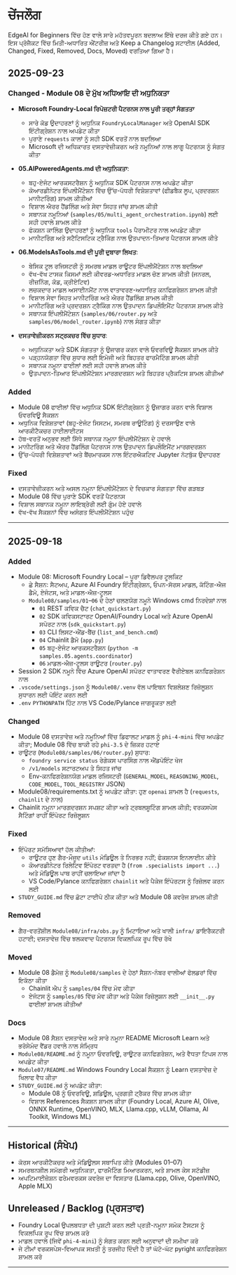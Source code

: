 <!--
CO_OP_TRANSLATOR_METADATA:
{
  "original_hash": "906e890232c6c2e1dac4cccfeb449acd",
  "translation_date": "2025-09-24T21:06:21+00:00",
  "source_file": "CHANGELOG.md",
  "language_code": "pa"
}
-->
# ਚੇਂਜਲੌਗ

EdgeAI for Beginners ਵਿੱਚ ਹੋਣ ਵਾਲੇ ਸਾਰੇ ਮਹੱਤਵਪੂਰਨ ਬਦਲਾਅ ਇੱਥੇ ਦਰਜ ਕੀਤੇ ਗਏ ਹਨ। ਇਸ ਪ੍ਰੋਜੈਕਟ ਵਿੱਚ ਮਿਤੀ-ਅਧਾਰਿਤ ਐਂਟਰੀਜ਼ ਅਤੇ Keep a Changelog ਸਟਾਈਲ (Added, Changed, Fixed, Removed, Docs, Moved) ਵਰਤਿਆ ਗਿਆ ਹੈ।

## 2025-09-23

### Changed - Module 08 ਦੇ ਮੁੱਖ ਅਧਿਆਇ ਦੀ ਅਧੁਨਿਕਤਾ
- **Microsoft Foundry-Local ਰਿਪੋਜ਼ਟਰੀ ਪੈਟਰਨਸ ਨਾਲ ਪੂਰੀ ਤਰ੍ਹਾਂ ਸੰਗਤਤਾ**  
  - ਸਾਰੇ ਕੋਡ ਉਦਾਹਰਣਾਂ ਨੂੰ ਅਧੁਨਿਕ `FoundryLocalManager` ਅਤੇ OpenAI SDK ਇੰਟੀਗ੍ਰੇਸ਼ਨ ਨਾਲ ਅਪਡੇਟ ਕੀਤਾ  
  - ਪੁਰਾਣੇ `requests` ਕਾਲਾਂ ਨੂੰ ਸਹੀ SDK ਵਰਤੋਂ ਨਾਲ ਬਦਲਿਆ  
  - Microsoft ਦੀ ਅਧਿਕਾਰਤ ਦਸਤਾਵੇਜ਼ੀਕਰਨ ਅਤੇ ਨਮੂਨਿਆਂ ਨਾਲ ਲਾਗੂ ਪੈਟਰਨਸ ਨੂੰ ਸੰਗਤ ਕੀਤਾ  

- **05.AIPoweredAgents.md ਦੀ ਅਧੁਨਿਕਤਾ**:  
  - ਬਹੁ-ਏਜੰਟ ਆਰਕਸਟਰੈਸ਼ਨ ਨੂੰ ਅਧੁਨਿਕ SDK ਪੈਟਰਨਸ ਨਾਲ ਅਪਡੇਟ ਕੀਤਾ  
  - ਕੋਆਰਡੀਨੇਟਰ ਇੰਪਲੀਮੈਂਟੇਸ਼ਨ ਵਿੱਚ ਉੱਚ-ਪੱਧਰੀ ਵਿਸ਼ੇਸ਼ਤਾਵਾਂ (ਫੀਡਬੈਕ ਲੂਪ, ਪ੍ਰਦਰਸ਼ਨ ਮਾਨੀਟਰਿੰਗ) ਸ਼ਾਮਲ ਕੀਤੀਆਂ  
  - ਵਿਸ਼ਾਲ ਐਰਰ ਹੈਂਡਲਿੰਗ ਅਤੇ ਸੇਵਾ ਸਿਹਤ ਜਾਂਚ ਸ਼ਾਮਲ ਕੀਤੀ  
  - ਸਥਾਨਕ ਨਮੂਨਿਆਂ (`samples/05/multi_agent_orchestration.ipynb`) ਲਈ ਸਹੀ ਹਵਾਲੇ ਸ਼ਾਮਲ ਕੀਤੇ  
  - ਫੰਕਸ਼ਨ ਕਾਲਿੰਗ ਉਦਾਹਰਣਾਂ ਨੂੰ ਅਧੁਨਿਕ `tools` ਪੈਰਾਮੀਟਰ ਨਾਲ ਅਪਡੇਟ ਕੀਤਾ  
  - ਮਾਨੀਟਰਿੰਗ ਅਤੇ ਸਟੈਟਿਸਟਿਕ ਟ੍ਰੈਕਿੰਗ ਨਾਲ ਉਤਪਾਦਨ-ਤਿਆਰ ਪੈਟਰਨਸ ਸ਼ਾਮਲ ਕੀਤੇ  

- **06.ModelsAsTools.md ਦੀ ਪੂਰੀ ਦੁਬਾਰਾ ਲਿਖਤ**:  
  - ਬੇਸਿਕ ਟੂਲ ਰਜਿਸਟਰੀ ਨੂੰ ਸਮਰਥ ਮਾਡਲ ਰਾਊਟਰ ਇੰਪਲੀਮੈਂਟੇਸ਼ਨ ਨਾਲ ਬਦਲਿਆ  
  - ਵੱਖ-ਵੱਖ ਟਾਸਕ ਕਿਸਮਾਂ ਲਈ ਕੀਵਰਡ-ਅਧਾਰਿਤ ਮਾਡਲ ਚੋਣ ਸ਼ਾਮਲ ਕੀਤੀ (ਜਨਰਲ, ਰੀਜ਼ਨਿੰਗ, ਕੋਡ, ਕ੍ਰੀਏਟਿਵ)  
  - ਲਚਕਦਾਰ ਮਾਡਲ ਅਸਾਈਨਮੈਂਟ ਨਾਲ ਵਾਤਾਵਰਣ-ਅਧਾਰਿਤ ਕਨਫਿਗਰੇਸ਼ਨ ਸ਼ਾਮਲ ਕੀਤੀ  
  - ਵਿਸ਼ਾਲ ਸੇਵਾ ਸਿਹਤ ਮਾਨੀਟਰਿੰਗ ਅਤੇ ਐਰਰ ਹੈਂਡਲਿੰਗ ਸ਼ਾਮਲ ਕੀਤੀ  
  - ਮਾਨੀਟਰਿੰਗ ਅਤੇ ਪ੍ਰਦਰਸ਼ਨ ਟ੍ਰੈਕਿੰਗ ਨਾਲ ਉਤਪਾਦਨ ਡਿਪਲੌਇਮੈਂਟ ਪੈਟਰਨਸ ਸ਼ਾਮਲ ਕੀਤੇ  
  - ਸਥਾਨਕ ਇੰਪਲੀਮੈਂਟੇਸ਼ਨ (`samples/06/router.py` ਅਤੇ `samples/06/model_router.ipynb`) ਨਾਲ ਸੰਗਤ ਕੀਤਾ  

- **ਦਸਤਾਵੇਜ਼ੀਕਰਨ ਸਟ੍ਰਕਚਰ ਵਿੱਚ ਸੁਧਾਰ**:  
  - ਅਧੁਨਿਕਤਾ ਅਤੇ SDK ਸੰਗਤਤਾ ਨੂੰ ਉਜਾਗਰ ਕਰਨ ਵਾਲੇ ਓਵਰਵਿਊ ਸੈਕਸ਼ਨ ਸ਼ਾਮਲ ਕੀਤੇ  
  - ਪੜ੍ਹਨਯੋਗਤਾ ਵਿੱਚ ਸੁਧਾਰ ਲਈ ਇਮੋਜੀ ਅਤੇ ਬਿਹਤਰ ਫਾਰਮੈਟਿੰਗ ਸ਼ਾਮਲ ਕੀਤੀ  
  - ਸਥਾਨਕ ਨਮੂਨਾ ਫਾਈਲਾਂ ਲਈ ਸਹੀ ਹਵਾਲੇ ਸ਼ਾਮਲ ਕੀਤੇ  
  - ਉਤਪਾਦਨ-ਤਿਆਰ ਇੰਪਲੀਮੈਂਟੇਸ਼ਨ ਮਾਰਗਦਰਸ਼ਨ ਅਤੇ ਬਿਹਤਰ ਪ੍ਰੈਕਟਿਸ ਸ਼ਾਮਲ ਕੀਤੀਆਂ  

### Added
- Module 08 ਫਾਈਲਾਂ ਵਿੱਚ ਅਧੁਨਿਕ SDK ਇੰਟੀਗ੍ਰੇਸ਼ਨ ਨੂੰ ਉਜਾਗਰ ਕਰਨ ਵਾਲੇ ਵਿਸ਼ਾਲ ਓਵਰਵਿਊ ਸੈਕਸ਼ਨ  
- ਅਧੁਨਿਕ ਵਿਸ਼ੇਸ਼ਤਾਵਾਂ (ਬਹੁ-ਏਜੰਟ ਸਿਸਟਮ, ਸਮਰਥ ਰਾਊਟਿੰਗ) ਨੂੰ ਦਰਸਾਉਣ ਵਾਲੇ ਆਰਕੀਟੈਕਚਰ ਹਾਈਲਾਈਟਸ  
- ਹੱਥ-ਵਰਤੋਂ ਅਨੁਭਵ ਲਈ ਸਿੱਧੇ ਸਥਾਨਕ ਨਮੂਨਾ ਇੰਪਲੀਮੈਂਟੇਸ਼ਨ ਦੇ ਹਵਾਲੇ  
- ਮਾਨੀਟਰਿੰਗ ਅਤੇ ਐਰਰ ਹੈਂਡਲਿੰਗ ਪੈਟਰਨਸ ਨਾਲ ਉਤਪਾਦਨ ਡਿਪਲੌਇਮੈਂਟ ਮਾਰਗਦਰਸ਼ਨ  
- ਉੱਚ-ਪੱਧਰੀ ਵਿਸ਼ੇਸ਼ਤਾਵਾਂ ਅਤੇ ਬੈਂਚਮਾਰਕਸ ਨਾਲ ਇੰਟਰਐਕਟਿਵ Jupyter ਨੋਟਬੁੱਕ ਉਦਾਹਰਣ  

### Fixed
- ਦਸਤਾਵੇਜ਼ੀਕਰਨ ਅਤੇ ਅਸਲ ਨਮੂਨਾ ਇੰਪਲੀਮੈਂਟੇਸ਼ਨ ਦੇ ਵਿਚਕਾਰ ਸੰਗਤਤਾ ਵਿੱਚ ਗੜਬੜ  
- Module 08 ਵਿੱਚ ਪੁਰਾਣੇ SDK ਵਰਤੋਂ ਪੈਟਰਨਸ  
- ਵਿਸ਼ਾਲ ਸਥਾਨਕ ਨਮੂਨਾ ਲਾਇਬ੍ਰੇਰੀ ਲਈ ਗੁੰਮ ਹੋਏ ਹਵਾਲੇ  
- ਵੱਖ-ਵੱਖ ਸੈਕਸ਼ਨਾਂ ਵਿੱਚ ਅਸੰਗਤ ਇੰਪਲੀਮੈਂਟੇਸ਼ਨ ਪਹੁੰਚ  

---

## 2025-09-18

### Added
- Module 08: Microsoft Foundry Local – ਪੂਰਾ ਡਿਵੈਲਪਰ ਟੂਲਕਿਟ  
  - ਛੇ ਸੈਸ਼ਨ: ਸੈਟਅਪ, Azure AI Foundry ਇੰਟੀਗ੍ਰੇਸ਼ਨ, ਓਪਨ-ਸੋਰਸ ਮਾਡਲ, ਕੱਟਿੰਗ-ਐਜ ਡੈਮੋ, ਏਜੰਟਸ, ਅਤੇ ਮਾਡਲ-ਐਜ਼-ਟੂਲਸ  
  - `Module08/samples/01`–`06` ਦੇ ਹੇਠਾਂ ਚਲਣਯੋਗ ਨਮੂਨੇ Windows cmd ਨਿਰਦੇਸ਼ਾਂ ਨਾਲ  
    - `01` REST ਕਵਿਕ ਚੈਟ (`chat_quickstart.py`)  
    - `02` SDK ਕਵਿਕਸਟਾਰਟ OpenAI/Foundry Local ਅਤੇ Azure OpenAI ਸਪੋਰਟ ਨਾਲ (`sdk_quickstart.py`)  
    - `03` CLI ਲਿਸਟ-ਐਂਡ-ਬੈਂਚ (`list_and_bench.cmd`)  
    - `04` Chainlit ਡੈਮੋ (`app.py`)  
    - `05` ਬਹੁ-ਏਜੰਟ ਆਰਕਸਟਰੈਸ਼ਨ (`python -m samples.05.agents.coordinator`)  
    - `06` ਮਾਡਲ-ਐਜ਼-ਟੂਲਸ ਰਾਊਟਰ (`router.py`)  
- Session 2 SDK ਨਮੂਨੇ ਵਿੱਚ Azure OpenAI ਸਪੋਰਟ ਵਾਤਾਵਰਣ ਵੈਰੀਏਬਲ ਕਨਫਿਗਰੇਸ਼ਨ ਨਾਲ  
- `.vscode/settings.json` ਨੂੰ `Module08/.venv` ਵੱਲ ਪਾਇਥਨ ਵਿਸ਼ਲੇਸ਼ਣ ਰਿਜ਼ੋਲੂਸ਼ਨ ਸੁਧਾਰਨ ਲਈ ਪੋਇੰਟ ਕਰਨ ਲਈ  
- `.env` `PYTHONPATH` ਹਿੰਟ ਨਾਲ VS Code/Pylance ਜਾਗਰੂਕਤਾ ਲਈ  

### Changed
- Module 08 ਦਸਤਾਵੇਜ਼ ਅਤੇ ਨਮੂਨਿਆਂ ਵਿੱਚ ਡਿਫਾਲਟ ਮਾਡਲ ਨੂੰ `phi-4-mini` ਵਿੱਚ ਅਪਡੇਟ ਕੀਤਾ; Module 08 ਵਿੱਚ ਬਾਕੀ ਰਹੇ `phi-3.5` ਦੇ ਜ਼ਿਕਰ ਹਟਾਏ  
- ਰਾਊਟਰ (`Module08/samples/06/router.py`) ਸੁਧਾਰ:  
  - `foundry service status` ਰੇਗੇਕਸ ਪਾਰਸਿੰਗ ਨਾਲ ਐਂਡਪੋਇੰਟ ਖੋਜ  
  - `/v1/models` ਸਟਾਰਟਅਪ ਤੇ ਸਿਹਤ ਜਾਂਚ  
  - Env-ਕਨਫਿਗਰੇਸ਼ਨਯੋਗ ਮਾਡਲ ਰਜਿਸਟਰੀ (`GENERAL_MODEL`, `REASONING_MODEL`, `CODE_MODEL`, `TOOL_REGISTRY` JSON)  
- Module08/requirements.txt ਨੂੰ ਅਪਡੇਟ ਕੀਤਾ: ਹੁਣ `openai` ਸ਼ਾਮਲ ਹੈ (`requests`, `chainlit` ਦੇ ਨਾਲ)  
- Chainlit ਨਮੂਨਾ ਮਾਰਗਦਰਸ਼ਨ ਸਪਸ਼ਟ ਕੀਤਾ ਅਤੇ ਟ੍ਰਬਲਸ਼ੂਟਿੰਗ ਸ਼ਾਮਲ ਕੀਤੀ; ਵਰਕਸਪੇਸ ਸੈਟਿੰਗਾਂ ਰਾਹੀਂ ਇੰਪੋਰਟ ਰਿਜ਼ੋਲੂਸ਼ਨ  

### Fixed
- ਇੰਪੋਰਟ ਸਮੱਸਿਆਵਾਂ ਹੱਲ ਕੀਤੀਆਂ:  
  - ਰਾਊਟਰ ਹੁਣ ਗੈਰ-ਮੌਜੂਦ `utils` ਮੋਡਿਊਲ ਤੇ ਨਿਰਭਰ ਨਹੀਂ; ਫੰਕਸ਼ਨਸ ਇਨਲਾਈਨ ਕੀਤੇ  
  - ਕੋਆਰਡੀਨੇਟਰ ਰਿਲੇਟਿਵ ਇੰਪੋਰਟ ਵਰਤਦਾ ਹੈ (`from .specialists import ...`) ਅਤੇ ਮੋਡਿਊਲ ਪਾਥ ਰਾਹੀਂ ਚਲਾਇਆ ਜਾਂਦਾ ਹੈ  
  - VS Code/Pylance ਕਨਫਿਗਰੇਸ਼ਨ `chainlit` ਅਤੇ ਪੈਕੇਜ ਇੰਪੋਰਟਸ ਨੂੰ ਰਿਜ਼ੋਲਵ ਕਰਨ ਲਈ  
- `STUDY_GUIDE.md` ਵਿੱਚ ਛੋਟਾ ਟਾਈਪੋ ਠੀਕ ਕੀਤਾ ਅਤੇ Module 08 ਕਵਰੇਜ ਸ਼ਾਮਲ ਕੀਤੀ  

### Removed
- ਗੈਰ-ਵਰਤੋਂਸ਼ੀਲ `Module08/infra/obs.py` ਨੂੰ ਮਿਟਾਇਆ ਅਤੇ ਖਾਲੀ `infra/` ਡਾਇਰੈਕਟਰੀ ਹਟਾਈ; ਦਸਤਾਵੇਜ਼ ਵਿੱਚ ਝਲਕਵਾਦ ਪੈਟਰਨਸ ਵਿਕਲਪਿਕ ਰੂਪ ਵਿੱਚ ਰੱਖੇ  

### Moved
- Module 08 ਡੈਮੋਜ਼ ਨੂੰ `Module08/samples` ਦੇ ਹੇਠਾਂ ਸੈਸ਼ਨ-ਨੰਬਰ ਵਾਲੀਆਂ ਫੋਲਡਰਾਂ ਵਿੱਚ ਇਕੱਠਾ ਕੀਤਾ  
  - Chainlit ਐਪ ਨੂੰ `samples/04` ਵਿੱਚ ਮੋਵ ਕੀਤਾ  
  - ਏਜੰਟਸ ਨੂੰ `samples/05` ਵਿੱਚ ਮੋਵ ਕੀਤਾ ਅਤੇ ਪੈਕੇਜ ਰਿਜ਼ੋਲੂਸ਼ਨ ਲਈ `__init__.py` ਫਾਈਲਾਂ ਸ਼ਾਮਲ ਕੀਤੀਆਂ  

### Docs
- Module 08 ਸੈਸ਼ਨ ਦਸਤਾਵੇਜ਼ ਅਤੇ ਸਾਰੇ ਨਮੂਨਾ README Microsoft Learn ਅਤੇ ਭਰੋਸੇਮੰਦ ਵੈਂਡਰ ਹਵਾਲੇ ਨਾਲ ਸੰਮ੍ਰਿਧ  
- `Module08/README.md` ਨੂੰ ਨਮੂਨਾ ਓਵਰਵਿਊ, ਰਾਊਟਰ ਕਨਫਿਗਰੇਸ਼ਨ, ਅਤੇ ਵੈਧਤਾ ਟਿਪਸ ਨਾਲ ਅਪਡੇਟ ਕੀਤਾ  
- `Module07/README.md` Windows Foundry Local ਸੈਕਸ਼ਨ ਨੂੰ Learn ਦਸਤਾਵੇਜ਼ ਦੇ ਖਿਲਾਫ ਵੈਧ ਕੀਤਾ  
- `STUDY_GUIDE.md` ਨੂੰ ਅਪਡੇਟ ਕੀਤਾ:  
  - Module 08 ਨੂੰ ਓਵਰਵਿਊ, ਸ਼ਡਿਊਲ, ਪ੍ਰਗਤੀ ਟ੍ਰੈਕਰ ਵਿੱਚ ਸ਼ਾਮਲ ਕੀਤਾ  
  - ਵਿਸ਼ਾਲ References ਸੈਕਸ਼ਨ ਸ਼ਾਮਲ ਕੀਤਾ (Foundry Local, Azure AI, Olive, ONNX Runtime, OpenVINO, MLX, Llama.cpp, vLLM, Ollama, AI Toolkit, Windows ML)  

---

## Historical (ਸੰਖੇਪ)
- ਕੋਰਸ ਆਰਕੀਟੈਕਚਰ ਅਤੇ ਮੋਡਿਊਲਸ ਸਥਾਪਿਤ ਕੀਤੇ (Modules 01–07)  
- ਸਮਰਥਨਸ਼ੀਲ ਸਮੱਗਰੀ ਅਧੁਨਿਕਤਾ, ਫਾਰਮੈਟਿੰਗ ਮਿਆਰਕਰਨ, ਅਤੇ ਸ਼ਾਮਲ ਕੇਸ ਸਟੱਡੀਜ਼  
- ਅਪਟਿਮਾਈਜ਼ੇਸ਼ਨ ਫਰੇਮਵਰਕਸ ਕਵਰੇਜ ਦਾ ਵਿਸਤਾਰ (Llama.cpp, Olive, OpenVINO, Apple MLX)  

## Unreleased / Backlog (ਪ੍ਰਸਤਾਵ)
- Foundry Local ਉਪਲਬਧਤਾ ਦੀ ਪੁਸ਼ਟੀ ਕਰਨ ਲਈ ਪ੍ਰਤੀ-ਨਮੂਨਾ ਸਮੋਕ ਟੈਸਟਸ ਨੂੰ ਵਿਕਲਪਿਕ ਰੂਪ ਵਿੱਚ ਸ਼ਾਮਲ ਕਰੋ  
- ਮਾਡਲ ਹਵਾਲੇ (ਜਿਵੇਂ `phi-4-mini`) ਨੂੰ ਸੰਗਤ ਕਰਨ ਲਈ ਅਨੁਵਾਦਾਂ ਦੀ ਸਮੀਖਾ ਕਰੋ  
- ਜੇ ਟੀਮਾਂ ਵਰਕਸਪੇਸ-ਵਿਆਪਕ ਸਖ਼ਤੀ ਨੂੰ ਤਰਜੀਹ ਦਿੰਦੀ ਹੈ ਤਾਂ ਘੱਟੋ-ਘੱਟ pyright ਕਨਫਿਗਰੇਸ਼ਨ ਸ਼ਾਮਲ ਕਰੋ  

---

